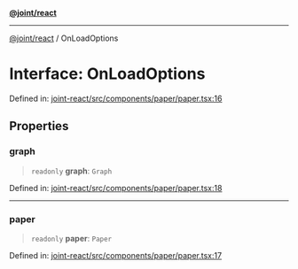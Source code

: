 [**@joint/react**](../README.md)

***

[@joint/react](../README.md) / OnLoadOptions

# Interface: OnLoadOptions

Defined in: [joint-react/src/components/paper/paper.tsx:16](https://github.com/samuelgja/joint/blob/main/packages/joint-react/src/components/paper/paper.tsx#L16)

## Properties

### graph

> `readonly` **graph**: `Graph`

Defined in: [joint-react/src/components/paper/paper.tsx:18](https://github.com/samuelgja/joint/blob/main/packages/joint-react/src/components/paper/paper.tsx#L18)

***

### paper

> `readonly` **paper**: `Paper`

Defined in: [joint-react/src/components/paper/paper.tsx:17](https://github.com/samuelgja/joint/blob/main/packages/joint-react/src/components/paper/paper.tsx#L17)
